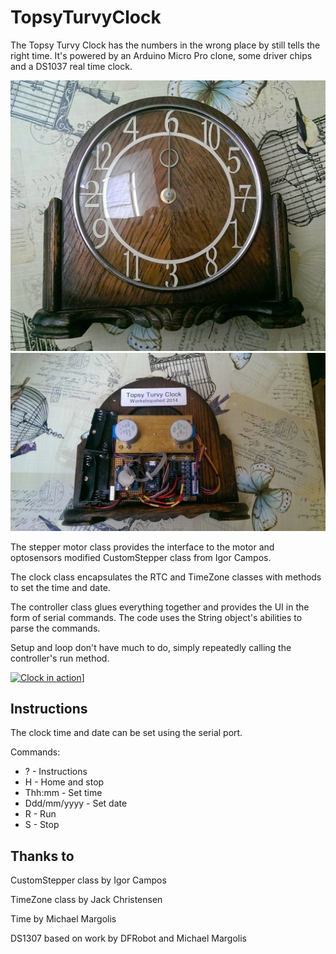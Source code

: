 TopsyTurvyClock
===============

The Topsy Turvy Clock has the numbers in the wrong place by still tells the right time. It's powered by an Arduino Micro Pro clone, some driver chips and a DS1037 real time clock.

![Clock face](ClockFaceFinished.jpg) ![Clock electronics](ClockBackFinished.jpg)

The stepper motor class provides the interface to the motor and optosensors modified CustomStepper class from Igor Campos.

The clock class encapsulates the RTC and TimeZone classes with methods to set the time and date. 

The controller class glues everything together and provides the UI in the form of serial commands. The code uses the String object's abilities to parse the commands.

Setup and loop don't have much to do, simply repeatedly calling the controller's run method.


[![Clock in action](http://img.youtube.com/vi/ZTHuGbSgcuI/0.jpg)](https://www.youtube.com/watch?v=ZTHuGbSgcuI)]

Instructions
------------
The clock time and date can be set using the serial port.

Commands:

* ? - Instructions
* H - Home and stop
* Thh:mm - Set time
* Ddd/mm/yyyy - Set date
* R - Run
* S - Stop

Thanks to
---------

CustomStepper class by Igor Campos

TimeZone class by Jack Christensen

Time by Michael Margolis

DS1307 based on work by DFRobot and Michael Margolis
